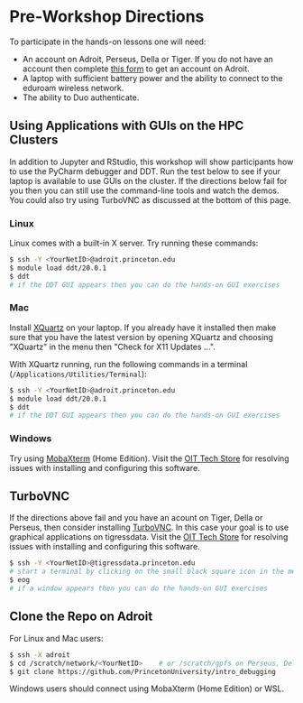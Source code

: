 # Pre-Workshop Directions

To participate in the hands-on lessons one will need:

- An account on Adroit, Perseus, Della or Tiger. If you do not have an account then complete [this form](https://forms.rc.princeton.edu/registration/?q=adroit) to get an account on Adroit.
- A laptop with sufficient battery power and the ability to connect to the eduroam wireless network.
- The ability to Duo authenticate.

## Using Applications with GUIs on the HPC Clusters

In addition to Jupyter and RStudio, this workshop will show participants how to use the PyCharm debugger and DDT. Run the test below to see if your laptop is available to use GUIs on the cluster. If the directions below fail for you then you can still use the command-line tools and watch the demos. You could also try using TurboVNC as discussed at the bottom of this page.

### Linux

Linux comes with a built-in X server. Try running these commands:

```bash
$ ssh -Y <YourNetID>@adroit.princeton.edu
$ module load ddt/20.0.1
$ ddt
# if the DDT GUI appears then you can do the hands-on GUI exercises
```

### Mac

Install [XQuartz](https://www.xquartz.org/) on your laptop. If you already have it installed then make sure that you have the latest version by opening XQuartz and choosing "XQuartz" in the menu then "Check for X11 Updates ...".

With XQuartz running, run the following commands in a terminal (`/Applications/Utilities/Terminal`):

```bash
$ ssh -Y <YourNetID>@adroit.princeton.edu
$ module load ddt/20.0.1
$ ddt
# if the DDT GUI appears then you can do the hands-on GUI exercises
```

### Windows

Try using [MobaXterm](https://mobaxterm.mobatek.net/) (Home Edition). Visit the [OIT Tech Store](https://princeton.service-now.com/snap?id=kb_article&sys_id=ea2a27064f9ca20018ddd48e5210c771) for resolving issues with installing and configuring this software.

## TurboVNC

If the directions above fail and you have an acount on Tiger, Della or Perseus, then consider installing [TurboVNC](https://researchcomputing.princeton.edu/faq/how-do-i-use-vnc-on-tigre). In this case your goal is to use graphical applications on tigressdata. Visit the [OIT Tech Store](https://princeton.service-now.com/snap?id=kb_article&sys_id=ea2a27064f9ca20018ddd48e5210c771) for resolving issues with installing and configuring this software.

```bash
$ ssh -Y <YourNetID>@tigressdata.princeton.edu
# start a terminal by clicking on the small black square icon in the menu
$ eog
# if a window appears then you can do the hands-on GUI exercises
```

## Clone the Repo on Adroit

For Linux and Mac users:

```bash
$ ssh -X adroit
$ cd /scratch/network/<YourNetID>    # or /scratch/gpfs on Perseus, Della, Tiger
$ git clone https://github.com/PrincetonUniversity/intro_debugging
```

Windows users should connect using MobaXterm (Home Edition) or WSL.

